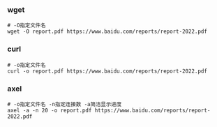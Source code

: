 ### wget
```shell
# -O指定文件名
wget -O report.pdf https://www.baidu.com/reports/report-2022.pdf
```
### curl
```shell
# -o指定文件名
curl -o report.pdf https://www.baidu.com/reports/report-2022.pdf
```
### axel
```shell
# -o指定文件名 -n指定连接数 -a简洁显示进度
axel -a -n 20 -o report.pdf https://www.baidu.com/reports/report-2022.pdf
```